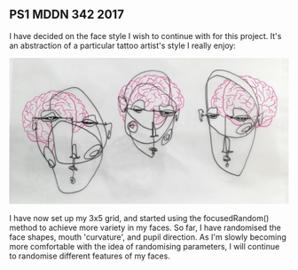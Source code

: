 ## PS1 MDDN 342 2017

I have decided on the face style I wish to continue with for this project.
It's an abstraction of a particular tattoo artist's style I really enjoy:

![picture](example.png)

I have now set up my 3x5 grid, and started using the focusedRandom() method to achieve more variety in my faces.
So far, I have randomised the face shapes, mouth 'curvature', and pupil direction.
As I'm slowly becoming more comfortable with the idea of randomising parameters, I will continue to randomise different features of my faces.
